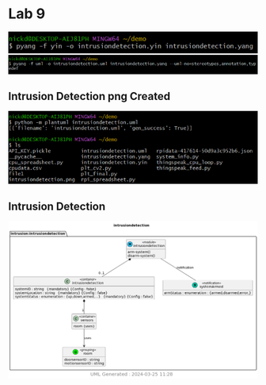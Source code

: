 # Lab 9

![image](/Images/Lab9_yang.png)
![image](/Images/Lab9_uml.png)

## Intrusion Detection png Created
![image](/Images/Lab9_plantuml.png)

## Intrusion Detection
![image](/Images/Lab9_intrusiondetection.png)
